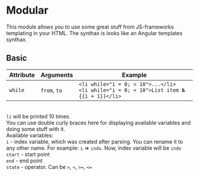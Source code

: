 # Modular

This module allows you to use some great stuff from JS-frameworks templating in your HTML. The synthax is looks like an Angular templates synthax.

## Basic

Attribute | Arguments | Example
--------- | --------- | -------
`while` | `from`, `to` | ```<li while="i = 0; < 10">...</li>``` <br> ```<li while="i = 0; < 10">List item №{{i + 1}}</li>``` <br>

<br> `li` will be printed 10 times. <br> You can use double curly braces here for displaying available variables and doing some stuff with it. <br> Available variables: <br> `i` - index variable, which was created after parsing. You can rename it to any other name. For example: `i` => `indx`. Now, index variable will be `indx`<br> `start` - start point <Number><br> `end` - end point <Number><br> `state` - operator. Can be `>`, `<`, `>=`, `<=`